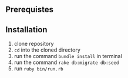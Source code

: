 ## Prerequistes 

## Installation
1. clone repository
2. `cd` into the cloned directory
3. run the command `bundle install` in terminal
4. run the command  `rake db:migrate db:seed`
5. run `ruby bin/run.rb`
